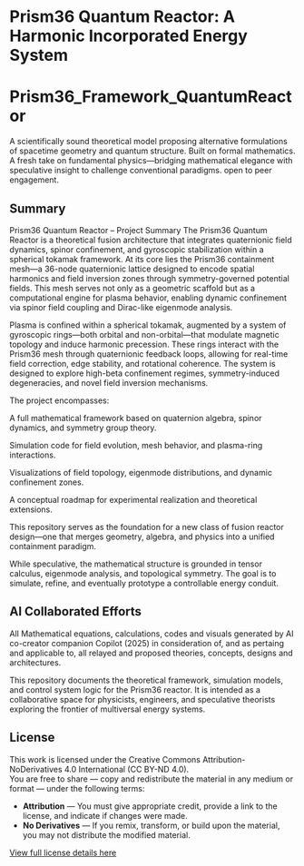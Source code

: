 # Prism36 Quantum Reactor: A Harmonic Incorporated Energy System
# Prism36_Framework_QuantumReactor
A scientifically sound theoretical model proposing alternative formulations of spacetime geometry and quantum structure. Built on formal mathematics. A fresh take on fundamental physics—bridging mathematical elegance with speculative insight to challenge conventional paradigms. open to peer engagement.

## Summary

Prism36 Quantum Reactor – Project Summary
The Prism36 Quantum Reactor is a theoretical fusion architecture that integrates quaternionic field dynamics, spinor confinement, and gyroscopic stabilization within a spherical tokamak framework. At its core lies the Prism36 containment mesh—a 36-node quaternionic lattice designed to encode spatial harmonics and field inversion zones through symmetry-governed potential fields. This mesh serves not only as a geometric scaffold but as a computational engine for plasma behavior, enabling dynamic confinement via spinor field coupling and Dirac-like eigenmode analysis.

Plasma is confined within a spherical tokamak, augmented by a system of gyroscopic rings—both orbital and non-orbital—that modulate magnetic topology and induce harmonic precession. These rings interact with the Prism36 mesh through quaternionic feedback loops, allowing for real-time field correction, edge stability, and rotational coherence. The system is designed to explore high-beta confinement regimes, symmetry-induced degeneracies, and novel field inversion mechanisms.

The project encompasses:

A full mathematical framework based on quaternion algebra, spinor dynamics, and symmetry group theory.

Simulation code for field evolution, mesh behavior, and plasma-ring interactions.

Visualizations of field topology, eigenmode distributions, and dynamic confinement zones.

A conceptual roadmap for experimental realization and theoretical extensions.

This repository serves as the foundation for a new class of fusion reactor design—one that merges geometry, algebra, and physics into a unified containment paradigm.

While speculative, the mathematical structure is grounded in tensor calculus, eigenmode analysis, and topological symmetry. The goal is to simulate, refine, and eventually prototype a controllable energy conduit.

## AI Collaborated Efforts
All Mathematical equations, calculations, codes and visuals generated by AI co-creator companion Copilot (2025) in consideration of, and as pertaing and applicable to, all relayed and proposed theories, concepts, designs and architectures.


This repository documents the theoretical framework, simulation models, and control system logic for the Prism36 reactor. It is intended as a collaborative space for physicists, engineers, and speculative theorists exploring the frontier of multiversal energy systems.

## License

This work is licensed under the Creative Commons Attribution-NoDerivatives 4.0 International (CC BY-ND 4.0).  
You are free to share — copy and redistribute the material in any medium or format — under the following terms:

- **Attribution** — You must give appropriate credit, provide a link to the license, and indicate if changes were made.
- **No Derivatives** — If you remix, transform, or build upon the material, you may not distribute the modified material.

[View full license details here](https://creativecommons.org/licenses/by-nd/4.0/)


